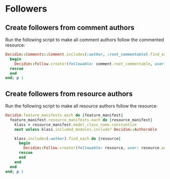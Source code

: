 # Followers

## Create followers from comment authors

Run the following script to make all comment authors follow the commented resource:

```ruby
Decidim::Comments::Comment.includes(:author, :root_commentable).find_each do |comment|
  begin
    Decidim::Follow.create!(followable: comment.root_commentable, user: comment.author)
  rescue
  end
end; p 1
```

## Create followers from resource authors

Run the following script to make all resource authors follow the resource:

```ruby
Decidim.feature_manifests.each do |feature_manifest|
  feature_manifest.resource_manifests.each do |resource_manifest|
    klass = resource_manifest.model_class_name.constantize
    next unless klass.included_modules.include? Decidim::Authorable

    klass.includes(:author).find_each do |resource|
      begin
        Decidim::Follow.create!(followable: resource, user: resource.author) if resource.author.present?
      rescue
      end
    end
  end
end; p 1
```

